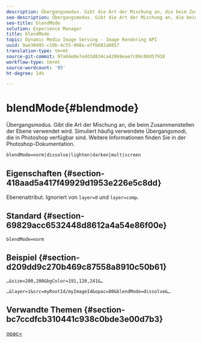 ```yaml
---
description: Übergangsmodus. Gibt die Art der Mischung an, die beim Zusammenstellen der Ebene verwendet wird. Simuliert häufig verwendete Übergangsmodi, die in Photoshop verfügbar sind. Weitere Informationen finden Sie in der Photoshop-Dokumentation.
seo-description: Übergangsmodus. Gibt die Art der Mischung an, die beim Zusammenstellen der Ebene verwendet wird. Simuliert häufig verwendete Übergangsmodi, die in Photoshop verfügbar sind. Weitere Informationen finden Sie in der Photoshop-Dokumentation.
seo-title: blendMode
solution: Experience Manager
title: blendMode
topic: Dynamic Media Image Serving - Image Rendering API
uuid: 9ae30495-c10b-4c55-968e-effb602a0857
translation-type: tm+mt
source-git-commit: 97a84e8e7edd3d834ca42069eae7c09c00d57938
workflow-type: tm+mt
source-wordcount: '95'
ht-degree: 14%

---
```



# blendMode{#blendmode}

Übergangsmodus. Gibt die Art der Mischung an, die beim Zusammenstellen der Ebene verwendet wird. Simuliert häufig verwendete Übergangsmodi, die in Photoshop verfügbar sind. Weitere Informationen finden Sie in der Photoshop-Dokumentation.

`blendMode=norm|dissolve|lighten|darken|mult|screen`

## Eigenschaften {#section-418aad5a417f49929d1953e226e5c8dd}

Ebenenattribut. Ignoriert von `layer=0` und `layer=comp`.

## Standard {#section-69829acc6532448d8612a4a54e86f00e}

`blendMode=norm`

## Beispiel {#section-d209dd9c270b469c87558a8910c50b61}

`…&size=200,200&bgColor=191,120,241&…`

`…&layer=1&src=myRootId/myImageId&opac=80&blendMode=dissolve&…`

## Verwandte Themen {#section-bc7ccdfcb310441c938c0bde3e00d7b3}

[opac=](../../../../../is-api/http-ref/image-serving-api-ref/c-http-protocol-reference/c-command-reference/r-opac.md#reference-d2269b51aca34599a08d0a46ee5c27e5)
